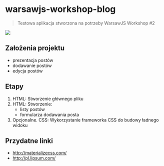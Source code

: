 # warsawjs-workshop-blog

> Testowa aplikacja stworzona na potrzeby WarsawJS Workshop #2

![](http://warsawjs.com/assets/images/logo/logo-transparent-240x240.png)

## Założenia projektu

* prezentacja postów
* dodawanie postów
* edycja postów

## Etapy

1. HTML: Stworzenie głównego pliku
2. HTML: Stworzenie:
    * listy postów
    * formularza dodawania posta
3. Opcjonalne. CSS: Wykorzystanie frameworka CSS do budowy ładnego widoku

## Przydatne linki

* http://materializecss.com/
* http://pl.lipsum.com/
